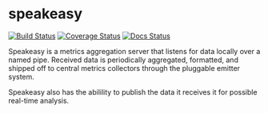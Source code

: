 speakeasy
=========

[![Build Status](https://travis-ci.org/etdub/speakeasy.png?branch=master)](https://travis-ci.org/etdub/speakeasy)
[![Coverage Status](https://coveralls.io/repos/etdub/speakeasy/badge.png)](https://coveralls.io/r/etdub/speakeasy)
[![Docs Status](https://readthedocs.org/projects/speakeasy/badge/?version=latest)](http://speakeasy.readthedocs.org)

Speakeasy is a metrics aggregation server that listens for data locally over a
named pipe. Received data is periodically aggregated, formatted, and shipped
off to central metrics collectors through the pluggable emitter system.

Speakeasy also has the abilility to publish the data it receives it for
possible real-time analysis.
